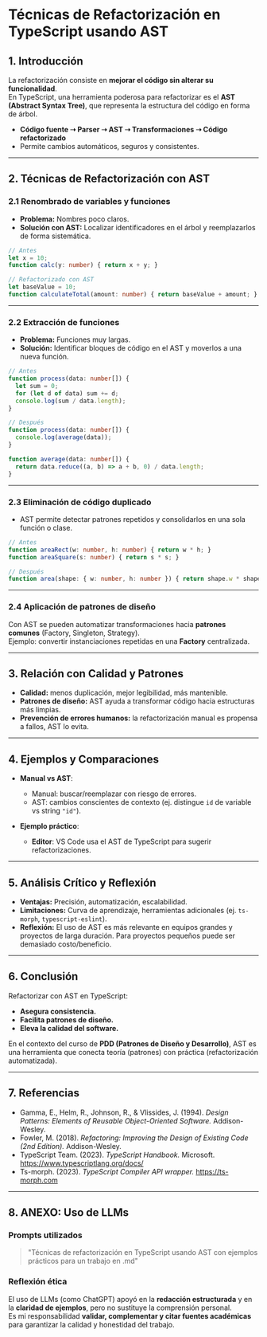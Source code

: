 # Técnicas de Refactorización en TypeScript usando AST

## 1. Introducción
La refactorización consiste en **mejorar el código sin alterar su funcionalidad**.  
En TypeScript, una herramienta poderosa para refactorizar es el **AST (Abstract Syntax Tree)**, que representa la estructura del código en forma de árbol.  

- **Código fuente ➝ Parser ➝ AST ➝ Transformaciones ➝ Código refactorizado**  
- Permite cambios automáticos, seguros y consistentes.  

---

## 2. Técnicas de Refactorización con AST

### 2.1 Renombrado de variables y funciones
- **Problema:** Nombres poco claros.  
- **Solución con AST:** Localizar identificadores en el árbol y reemplazarlos de forma sistemática.  

```ts
// Antes
let x = 10;
function calc(y: number) { return x + y; }

// Refactorizado con AST
let baseValue = 10;
function calculateTotal(amount: number) { return baseValue + amount; }
```

---

### 2.2 Extracción de funciones
- **Problema:** Funciones muy largas.  
- **Solución:** Identificar bloques de código en el AST y moverlos a una nueva función.  

```ts
// Antes
function process(data: number[]) {
  let sum = 0;
  for (let d of data) sum += d;
  console.log(sum / data.length);
}

// Después
function process(data: number[]) {
  console.log(average(data));
}

function average(data: number[]) {
  return data.reduce((a, b) => a + b, 0) / data.length;
}
```

---

### 2.3 Eliminación de código duplicado
- AST permite detectar patrones repetidos y consolidarlos en una sola función o clase.  

```ts
// Antes
function areaRect(w: number, h: number) { return w * h; }
function areaSquare(s: number) { return s * s; }

// Después
function area(shape: { w: number, h: number }) { return shape.w * shape.h; }
```

---

### 2.4 Aplicación de patrones de diseño
Con AST se pueden automatizar transformaciones hacia **patrones comunes** (Factory, Singleton, Strategy).  
Ejemplo: convertir instanciaciones repetidas en una **Factory** centralizada.

---

## 3. Relación con Calidad y Patrones
- **Calidad:** menos duplicación, mejor legibilidad, más mantenible.  
- **Patrones de diseño:** AST ayuda a transformar código hacia estructuras más limpias.  
- **Prevención de errores humanos:** la refactorización manual es propensa a fallos, AST lo evita.  

---

## 4. Ejemplos y Comparaciones
- **Manual vs AST**:  
  - Manual: buscar/reemplazar con riesgo de errores.  
  - AST: cambios conscientes de contexto (ej. distingue `id` de variable vs string `"id"`).  

- **Ejemplo práctico**:  
  - **Editor**: VS Code usa el AST de TypeScript para sugerir refactorizaciones.  

---

## 5. Análisis Crítico y Reflexión
- **Ventajas:** Precisión, automatización, escalabilidad.  
- **Limitaciones:** Curva de aprendizaje, herramientas adicionales (ej. `ts-morph`, `typescript-eslint`).  
- **Reflexión:** El uso de AST es más relevante en equipos grandes y proyectos de larga duración. Para proyectos pequeños puede ser demasiado costo/beneficio.  

---

## 6. Conclusión
Refactorizar con AST en TypeScript:
- **Asegura consistencia.**  
- **Facilita patrones de diseño.**  
- **Eleva la calidad del software.**

En el contexto del curso de **PDD (Patrones de Diseño y Desarrollo)**, AST es una herramienta que conecta teoría (patrones) con práctica (refactorización automatizada).

---

## 7. Referencias

- Gamma, E., Helm, R., Johnson, R., & Vlissides, J. (1994). *Design Patterns: Elements of Reusable Object-Oriented Software.* Addison-Wesley.  
- Fowler, M. (2018). *Refactoring: Improving the Design of Existing Code (2nd Edition).* Addison-Wesley.  
- TypeScript Team. (2023). *TypeScript Handbook.* Microsoft. https://www.typescriptlang.org/docs/  
- Ts-morph. (2023). *TypeScript Compiler API wrapper.* https://ts-morph.com  

---

## 8. ANEXO: Uso de LLMs

### Prompts utilizados
> "Técnicas de refactorización en TypeScript usando AST con ejemplos prácticos para un trabajo en .md"  

### Reflexión ética
El uso de LLMs (como ChatGPT) apoyó en la **redacción estructurada** y en la **claridad de ejemplos**, pero no sustituye la comprensión personal.  
Es mi responsabilidad **validar, complementar y citar fuentes académicas** para garantizar la calidad y honestidad del trabajo.
